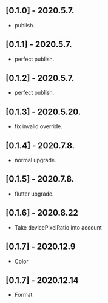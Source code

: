 ## [0.1.0] - 2020.5.7.

- publish.

## [0.1.1] - 2020.5.7.

- perfect publish.

## [0.1.2] - 2020.5.7.

- perfect publish.

## [0.1.3] - 2020.5.20.

- fix invalid override.

## [0.1.4] - 2020.7.8.

- normal upgrade.

## [0.1.5] - 2020.7.8.

- flutter upgrade.

## [0.1.6] - 2020.8.22

- Take devicePixelRatio into account

## [0.1.7] - 2020.12.9

- Color

## [0.1.7] - 2020.12.14

- Format
